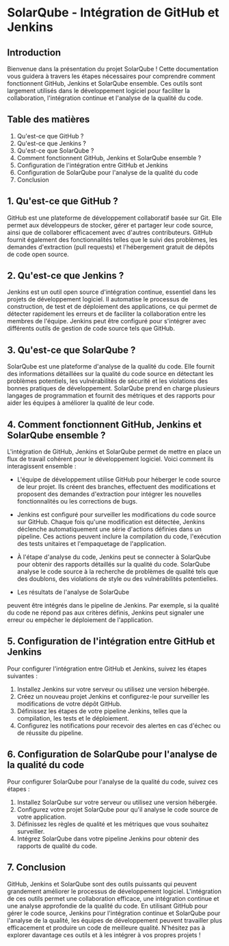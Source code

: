 # SolarQube - Intégration de GitHub et Jenkins

## Introduction
Bienvenue dans la présentation du projet SolarQube ! Cette documentation vous guidera à travers les étapes nécessaires pour comprendre comment fonctionnent GitHub, Jenkins et SolarQube ensemble. Ces outils sont largement utilisés dans le développement logiciel pour faciliter la collaboration, l'intégration continue et l'analyse de la qualité du code.

## Table des matières
1. Qu'est-ce que GitHub ?
2. Qu'est-ce que Jenkins ?
3. Qu'est-ce que SolarQube ?
4. Comment fonctionnent GitHub, Jenkins et SolarQube ensemble ?
5. Configuration de l'intégration entre GitHub et Jenkins
6. Configuration de SolarQube pour l'analyse de la qualité du code
7. Conclusion

## 1. Qu'est-ce que GitHub ?
GitHub est une plateforme de développement collaboratif basée sur Git. Elle permet aux développeurs de stocker, gérer et partager leur code source, ainsi que de collaborer efficacement avec d'autres contributeurs. GitHub fournit également des fonctionnalités telles que le suivi des problèmes, les demandes d'extraction (pull requests) et l'hébergement gratuit de dépôts de code open source.

## 2. Qu'est-ce que Jenkins ?
Jenkins est un outil open source d'intégration continue, essentiel dans les projets de développement logiciel. Il automatise le processus de construction, de test et de déploiement des applications, ce qui permet de détecter rapidement les erreurs et de faciliter la collaboration entre les membres de l'équipe. Jenkins peut être configuré pour s'intégrer avec différents outils de gestion de code source tels que GitHub.

## 3. Qu'est-ce que SolarQube ?
SolarQube est une plateforme d'analyse de la qualité du code. Elle fournit des informations détaillées sur la qualité du code source en détectant les problèmes potentiels, les vulnérabilités de sécurité et les violations des bonnes pratiques de développement. SolarQube prend en charge plusieurs langages de programmation et fournit des métriques et des rapports pour aider les équipes à améliorer la qualité de leur code.

## 4. Comment fonctionnent GitHub, Jenkins et SolarQube ensemble ?
L'intégration de GitHub, Jenkins et SolarQube permet de mettre en place un flux de travail cohérent pour le développement logiciel. Voici comment ils interagissent ensemble :

- L'équipe de développement utilise GitHub pour héberger le code source de leur projet. Ils créent des branches, effectuent des modifications et proposent des demandes d'extraction pour intégrer les nouvelles fonctionnalités ou les corrections de bugs.

- Jenkins est configuré pour surveiller les modifications du code source sur GitHub. Chaque fois qu'une modification est détectée, Jenkins déclenche automatiquement une série d'actions définies dans un pipeline. Ces actions peuvent inclure la compilation du code, l'exécution des tests unitaires et l'empaquetage de l'application.

- À l'étape d'analyse du code, Jenkins peut se connecter à SolarQube pour obtenir des rapports détaillés sur la qualité du code. SolarQube analyse le code source à la recherche de problèmes de qualité tels que des doublons, des violations de style ou des vulnérabilités potentielles.

- Les résultats de l'analyse de SolarQube

 peuvent être intégrés dans le pipeline de Jenkins. Par exemple, si la qualité du code ne répond pas aux critères définis, Jenkins peut signaler une erreur ou empêcher le déploiement de l'application.

## 5. Configuration de l'intégration entre GitHub et Jenkins
Pour configurer l'intégration entre GitHub et Jenkins, suivez les étapes suivantes :

1. Installez Jenkins sur votre serveur ou utilisez une version hébergée.
2. Créez un nouveau projet Jenkins et configurez-le pour surveiller les modifications de votre dépôt GitHub.
3. Définissez les étapes de votre pipeline Jenkins, telles que la compilation, les tests et le déploiement.
4. Configurez les notifications pour recevoir des alertes en cas d'échec ou de réussite du pipeline.

## 6. Configuration de SolarQube pour l'analyse de la qualité du code
Pour configurer SolarQube pour l'analyse de la qualité du code, suivez ces étapes :

1. Installez SolarQube sur votre serveur ou utilisez une version hébergée.
2. Configurez votre projet SolarQube pour qu'il analyse le code source de votre application.
3. Définissez les règles de qualité et les métriques que vous souhaitez surveiller.
4. Intégrez SolarQube dans votre pipeline Jenkins pour obtenir des rapports de qualité du code.

## 7. Conclusion
GitHub, Jenkins et SolarQube sont des outils puissants qui peuvent grandement améliorer le processus de développement logiciel. L'intégration de ces outils permet une collaboration efficace, une intégration continue et une analyse approfondie de la qualité du code. En utilisant GitHub pour gérer le code source, Jenkins pour l'intégration continue et SolarQube pour l'analyse de la qualité, les équipes de développement peuvent travailler plus efficacement et produire un code de meilleure qualité. N'hésitez pas à explorer davantage ces outils et à les intégrer à vos propres projets !
